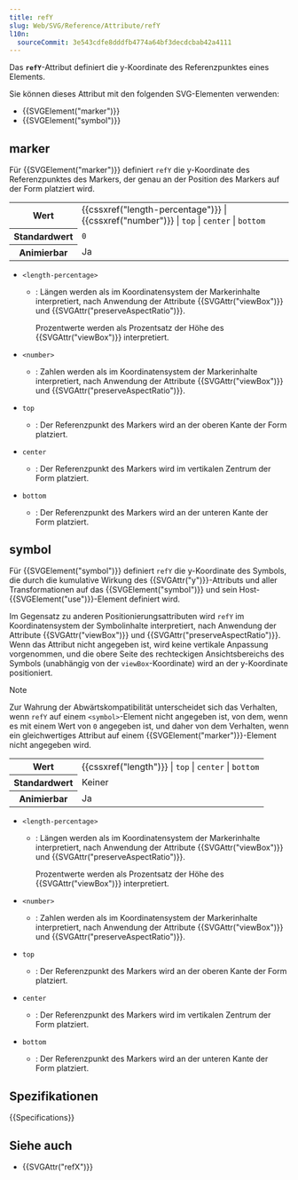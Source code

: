 ```yaml
---
title: refY
slug: Web/SVG/Reference/Attribute/refY
l10n:
  sourceCommit: 3e543cdfe8dddfb4774a64bf3decdcbab42a4111
---
```


Das **`refY`**-Attribut definiert die y-Koordinate des Referenzpunktes eines Elements.

Sie können dieses Attribut mit den folgenden SVG-Elementen verwenden:

- {{SVGElement("marker")}}
- {{SVGElement("symbol")}}

## marker

Für {{SVGElement("marker")}} definiert `refY` die y-Koordinate des Referenzpunktes des Markers, der genau an der Position des Markers auf der Form platziert wird.

<table class="properties">
  <tbody>
    <tr>
      <th scope="row">Wert</th>
      <td>
        {{cssxref("length-percentage")}} |
        {{cssxref("number")}} | <code>top</code> | <code>center</code> |
        <code>bottom</code>
      </td>
    </tr>
    <tr>
      <th scope="row">Standardwert</th>
      <td><code>0</code></td>
    </tr>
    <tr>
      <th scope="row">Animierbar</th>
      <td>Ja</td>
    </tr>
  </tbody>
</table>

- `<length-percentage>`

  - : Längen werden als im Koordinatensystem der Markerinhalte interpretiert, nach Anwendung der Attribute {{SVGAttr("viewBox")}} und {{SVGAttr("preserveAspectRatio")}}.

    Prozentwerte werden als Prozentsatz der Höhe des {{SVGAttr("viewBox")}} interpretiert.

- `<number>`
  - : Zahlen werden als im Koordinatensystem der Markerinhalte interpretiert, nach Anwendung der Attribute {{SVGAttr("viewBox")}} und {{SVGAttr("preserveAspectRatio")}}.
- `top`
  - : Der Referenzpunkt des Markers wird an der oberen Kante der Form platziert.
- `center`
  - : Der Referenzpunkt des Markers wird im vertikalen Zentrum der Form platziert.
- `bottom`
  - : Der Referenzpunkt des Markers wird an der unteren Kante der Form platziert.

## symbol

Für {{SVGElement("symbol")}} definiert `refY` die y-Koordinate des Symbols, die durch die kumulative Wirkung des {{SVGAttr("y")}}-Attributs und aller Transformationen auf das {{SVGElement("symbol")}} und sein Host-{{SVGElement("use")}}-Element definiert wird.

Im Gegensatz zu anderen Positionierungsattributen wird `refY` im Koordinatensystem der Symbolinhalte interpretiert, nach Anwendung der Attribute {{SVGAttr("viewBox")}} und {{SVGAttr("preserveAspectRatio")}}. Wenn das Attribut nicht angegeben ist, wird keine vertikale Anpassung vorgenommen, und die obere Seite des rechteckigen Ansichtsbereichs des Symbols (unabhängig von der `viewBox`-Koordinate) wird an der y-Koordinate positioniert.

> [!NOTE]
> Zur Wahrung der Abwärtskompatibilität unterscheidet sich das Verhalten, wenn `refY` auf einem `<symbol>`-Element nicht angegeben ist, von dem, wenn es mit einem Wert von `0` angegeben ist, und daher von dem Verhalten, wenn ein gleichwertiges Attribut auf einem {{SVGElement("marker")}}-Element nicht angegeben wird.

<table class="properties">
  <tbody>
    <tr>
      <th scope="row">Wert</th>
      <td>
        {{cssxref("length")}} | <code>top</code> | <code>center</code> |
        <code>bottom</code>
      </td>
    </tr>
    <tr>
      <th scope="row">Standardwert</th>
      <td>Keiner</td>
    </tr>
    <tr>
      <th scope="row">Animierbar</th>
      <td>Ja</td>
    </tr>
  </tbody>
</table>

- `<length-percentage>`

  - : Längen werden als im Koordinatensystem der Markerinhalte interpretiert, nach Anwendung der Attribute {{SVGAttr("viewBox")}} und {{SVGAttr("preserveAspectRatio")}}.

    Prozentwerte werden als Prozentsatz der Höhe des {{SVGAttr("viewBox")}} interpretiert.

- `<number>`
  - : Zahlen werden als im Koordinatensystem der Markerinhalte interpretiert, nach Anwendung der Attribute {{SVGAttr("viewBox")}} und {{SVGAttr("preserveAspectRatio")}}.
- `top`
  - : Der Referenzpunkt des Markers wird an der oberen Kante der Form platziert.
- `center`
  - : Der Referenzpunkt des Markers wird im vertikalen Zentrum der Form platziert.
- `bottom`
  - : Der Referenzpunkt des Markers wird an der unteren Kante der Form platziert.

## Spezifikationen

{{Specifications}}

## Siehe auch

- {{SVGAttr("refX")}}
